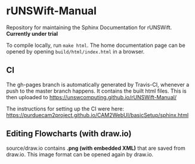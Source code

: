 # rUNSWift-Manual

Repository for maintaining the Sphinx Documentation for rUNSWift.
**Currently under trial**

To compile locally, run `make html`. 
The home documentation page can be opened by opening `build/html/index.html` in a browser.


## CI
The gh-pages branch is automatically generated by Travis-CI, whenever a push to the master branch happens. It contains the built html files.
This is then uploaded to https://unswcomputing.github.io/rUNSWift-Manual/

The instructions for setting up the CI were here:
https://purduecam2project.github.io/CAM2WebUI/basicSetup/sphinx.html


## Editing Flowcharts (with draw.io)
source/draw.io contains **.png (with embedded XML)** that are saved from draw.io.
This image format can be opened again by draw.io.

